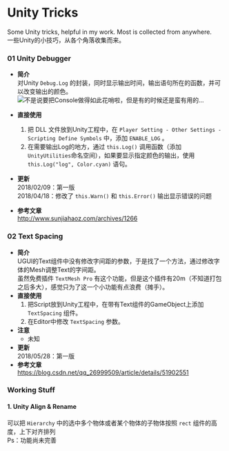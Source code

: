 # Unity Tricks

Some Unity tricks, helpful in my work. Most is collected from anywhere.  
一些Unity的小技巧，从各个角落收集而来。

### 01 Unity Debugger
* **简介**  
对Unity `Debug.Log` 的封装，同时显示输出时间，输出语句所在的函数，并可以改变输出的颜色。  
![不是说要把Console做得如此花哨啦，但是有的时候还是蛮有用的...](UnityTinyTricks/ReferImage/01_ConsoleLog.PNG)

* **直接使用**  
    1. 把 DLL 文件放到Unity工程中，在 `Player Setting - Other Settings - Scripting Define Symbols` 中，添加 `ENABLE_LOG` 。
    2. 在需要输出Log的地方，通过 `this.Log()` 调用函数（添加`UnityUtilities`命名空间），如果要显示指定颜色的输出，使用 `this.Log("log", Color.cyan)` 语句。
* **更新**  
2018/02/09：第一版  
2018/04/18：修改了 `this.Warn()` 和 `this.Error()` 输出显示错误的问题  
* **参考文章**  
http://www.sunjiahaoz.com/archives/1266

### 02 Text Spacing
* **简介**  
UGUI的Text组件中没有修改字间距的参数，于是找了一个方法，通过修改字体的Mesh调整Text的字间距。  
虽然免费插件 `TextMesh Pro` 有这个功能，但是这个插件有20m（不知道打包之后多大），感觉只为了这一个小功能有点浪费（摊手）。
* **直接使用**  
    1. 把Script放到Unity工程中，在带有Text组件的GameObject上添加 `TextSpacing` 组件。
    2. 在Editor中修改 `TextSpacing` 参数。
* **注意**  
    * 未知
* **更新**  
2018/05/28：第一版 
* **参考文章**  
https://blog.csdn.net/qq_26999509/article/details/51902551

### Working Stuff
#### 1. Unity Align & Rename 
可以把 `Hierarchy` 中的选中多个物体或者某个物体的子物体按照 `rect` 组件的高度，上下对齐排列  
Ps：功能尚未完善
